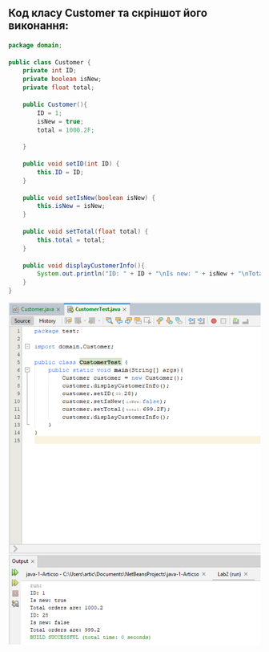## Код класу Customer та скріншот його виконання:
``` java
package domain;

public class Customer {
    private int ID;
    private boolean isNew;
    private float total;
    
    public Customer(){
        ID = 1;
        isNew = true;
        total = 1000.2F;
        
    }

    public void setID(int ID) {
        this.ID = ID;
    }

    public void setIsNew(boolean isNew) {
        this.isNew = isNew;
    }

    public void setTotal(float total) {
        this.total = total;
    }
    
    public void displayCustomerInfo(){
        System.out.println("ID: " + ID + "\nIs new: " + isNew + "\nTotal orders are: " + total);
    }
}
```
![alt-текст](https://github.com/ppc-ntu-khpi/java-1-Articso/blob/main/Solution/advanced.png)

